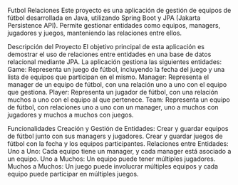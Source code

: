 Futbol Relaciones
Este proyecto es una aplicación de gestión de equipos de fútbol desarrollada en Java, utilizando Spring Boot y JPA (Jakarta Persistence API). 
Permite gestionar entidades como equipos, managers, jugadores y juegos, manteniendo las relaciones entre ellos.

Descripción del Proyecto
El objetivo principal de esta aplicación es demostrar el uso de relaciones entre entidades en una base de datos relacional mediante JPA. La aplicación gestiona las siguientes entidades:
Game: Representa un juego de fútbol, incluyendo la fecha del juego y una lista de equipos que participan en el mismo.
Manager: Representa el manager de un equipo de fútbol, con una relación uno a uno con el equipo que gestiona.
Player: Representa un jugador de fútbol, con una relación muchos a uno con el equipo al que pertenece.
Team: Representa un equipo de fútbol, con relaciones uno a uno con un manager, uno a muchos con jugadores y muchos a muchos con juegos.

Funcionalidades
Creación y Gestión de Entidades:
Crear y guardar equipos de fútbol junto con sus managers y jugadores.
Crear y guardar juegos de fútbol con la fecha y los equipos participantes.
Relaciones entre Entidades:
Uno a Uno: Cada equipo tiene un manager, y cada manager está asociado a un equipo.
Uno a Muchos: Un equipo puede tener múltiples jugadores.
Muchos a Muchos: Un juego puede involucrar múltiples equipos y cada equipo puede participar en múltiples juegos.
